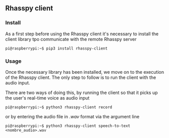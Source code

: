 ## Rhasspy client

### Install
As a first step before using the Rhasspy client it's necessary to install the client library tpo communicate with the remote Rhasspy server
```shell
pi@raspberrypi:~$ pip3 install rhasspy-client
```

### Usage
Once the necessary library has been installed, we move on to the execution of the Rhasspy client. The only step to follow is to run the client with the audio input.

There are two ways of doing this, by running the client so that it picks up the user's real-time voice as audio input

```shell
pi@raspberrypi:~$ python3 rhasspy-client record
```

or by entering the audio file in *.wav* format via the argument line
```shell
pi@raspberrypi:~$ python3 rhasspy-client speech-to-text <nombre_audio>.wav
```